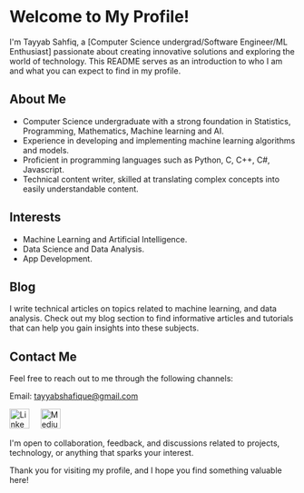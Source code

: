 # Welcome to My Profile!

I'm Tayyab Sahfiq, a [Computer Science undergrad/Software Engineer/ML Enthusiast] passionate about creating innovative solutions and exploring the world of technology. This README serves as an introduction to who I am and what you can expect to find in my profile.

## About Me

- Computer Science undergraduate with a strong foundation in Statistics, Programming, Mathematics, Machine learning and AI.
- Experience in developing and implementing machine learning algorithms and models.
- Proficient in programming languages such as Python, C, C++, C#, Javascript.
- Technical content writer, skilled at translating complex concepts into easily understandable content.

## Interests

- Machine Learning and Artificial Intelligence.
- Data Science and Data Analysis.
- App Development.

## Blog

I write technical articles on topics related to machine learning, and data analysis. Check out my blog section to find informative articles and tutorials that can help you gain insights into these subjects.

## Contact Me

Feel free to reach out to me through the following channels:

  Email: tayyabshafique@gmail.com<br> 

<a href="https://www.linkedin.com/in/tayyab-shafiq-11b587171/"><img src="https://raw.githubusercontent.com/rahuldkjain/github-profile-readme-generator/master/src/images/icons/Social/linked-in-alt.svg" alt="LinkedIn" width="35" height="35"></a> &nbsp; &nbsp; 
<a href="https://medium.com/@tayyabshafique_73575"><img src="https://raw.githubusercontent.com/rahuldkjain/github-profile-readme-generator/master/src/images/icons/Social/medium.svg" alt="Medium" width="35" height="35"></a>

I'm open to collaboration, feedback, and discussions related to projects, technology, or anything that sparks your interest.

Thank you for visiting my profile, and I hope you find something valuable here!
